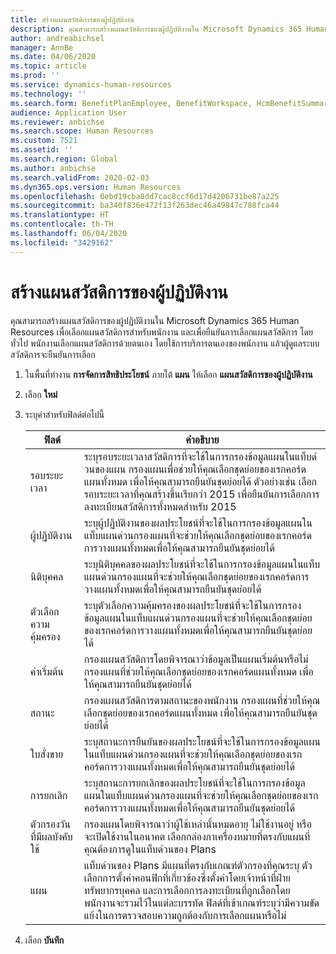 ```yaml
---
title: สร้างแผนสวัสดิการของผู้ปฏิบัติงาน
description: คุณสามารถสร้างแผนสวัสดิการของผู้ปฏิบัติงานใน Microsoft Dynamics 365 Human Resources เพื่อเลือกแผนสวัสดิการสำหรับพนักงาน และเพื่อยืนยันการเลือกแผนสวัสดิการ
author: andreabichsel
manager: AnnBe
ms.date: 04/06/2020
ms.topic: article
ms.prod: ''
ms.service: dynamics-human-resources
ms.technology: ''
ms.search.form: BenefitPlanEmployee, BenefitWorkspace, HcmBenefitSummaryPart
audience: Application User
ms.reviewer: anbichse
ms.search.scope: Human Resources
ms.custom: 7521
ms.assetid: ''
ms.search.region: Global
ms.author: anbichse
ms.search.validFrom: 2020-02-03
ms.dyn365.ops.version: Human Resources
ms.openlocfilehash: 0ebd19cba8dd7cac8ccf6d17d4206731be87a225
ms.sourcegitcommit: ba340f836e472f13f263dec46a49847c788fca44
ms.translationtype: HT
ms.contentlocale: th-TH
ms.lasthandoff: 06/04/2020
ms.locfileid: "3429162"
---
```

# <a name="create-worker-benefit-plans"></a>สร้างแผนสวัสดิการของผู้ปฏิบัติงาน

คุณสามารถสร้างแผนสวัสดิการของผู้ปฏิบัติงานใน Microsoft Dynamics 365 Human Resources เพื่อเลือกแผนสวัสดิการสำหรับพนักงาน และเพื่อยืนยันการเลือกแผนสวัสดิการ โดยทั่วไป พนักงานเลือกแผนสวัสดิการด้วยตนเอง โดยใช้การบริการตนเองของพนักงาน แล้วผู้ดูแลระบบสวัสดิการจะยืนยันการเลือก 

1. ในพื้นที่ทำงาน **การจัดการสิทธิประโยชน์** ภายใต้ **แผน** ให้เลือก **แผนสวัสดิการของผู้ปฏิบัติงาน**

2. เลือก **ใหม่**

3. ระบุค่าสำหรับฟิลด์ต่อไปนี้

   | ฟิลด์ | คำอธิบาย |
   | --- | --- |
   | รอบระยะเวลา | ระบุรอบระยะเวลาสวัสดิการที่จะใช้ในการกรองข้อมูลแผนในแท็บด่วนของแผน กรองแผนเพื่อช่วยให้คุณเลือกชุดย่อยของเรกคอร์ดแผนทั้งหมด เพื่อให้คุณสามารถยืนยันชุดย่อยได้ ตัวอย่างเช่น เลือกรอบระยะเวลาที่คุณสร้างขึ้นเรียกว่า 2015 เพื่อยืนยันการเลือกการลงทะเบียนสวัสดิการทั้งหมดสำหรับ 2015 |
   | ผู้ปฏิบัติงาน | ระบุผู้ปฏิบัติงานของผลประโยชน์ที่จะใช้ในการกรองข้อมูลแผนในแท็บแผนด่วนกรองแผนที่จะช่วยให้คุณเลือกชุดย่อยของเรกคอร์ดการวางแผนทั้งหมดเพื่อให้คุณสามารถยืนยันชุดย่อยได้ |
   | นิติบุคคล | ระบุนิติบุคคลของผลประโยชน์ที่จะใช้ในการกรองข้อมูลแผนในแท็บแผนด่วนกรองแผนที่จะช่วยให้คุณเลือกชุดย่อยของเรกคอร์ดการวางแผนทั้งหมดเพื่อให้คุณสามารถยืนยันชุดย่อยได้ |
   | ตัวเลือกความคุ้มครอง | ระบุตัวเลือกความคุ้มครองของผลประโยชน์ที่จะใช้ในการกรองข้อมูลแผนในแท็บแผนด่วนกรองแผนที่จะช่วยให้คุณเลือกชุดย่อยของเรกคอร์ดการวางแผนทั้งหมดเพื่อให้คุณสามารถยืนยันชุดย่อยได้ |
   | ค่าเริ่มต้น | กรองแผนสวัสดิการโดยพิจารณาว่าข้อมูลเป็นแผนเริ่มต้นหรือไม่ กรองแผนที่ช่วยให้คุณเลือกชุดย่อยของเรกคอร์ดแผนทั้งหมด เพื่อให้คุณสามารถยืนยันชุดย่อยได้ |
   | สถานะ | กรองแผนสวัสดิการตามสถานะของพนักงาน กรองแผนที่ช่วยให้คุณเลือกชุดย่อยของเรกคอร์ดแผนทั้งหมด เพื่อให้คุณสามารถยืนยันชุดย่อยได้ |
   | ใบสั่งขาย | ระบุสถานะการยืนยันของผลประโยชน์ที่จะใช้ในการกรองข้อมูลแผนในแท็บแผนด่วนกรองแผนที่จะช่วยให้คุณเลือกชุดย่อยของเรกคอร์ดการวางแผนทั้งหมดเพื่อให้คุณสามารถยืนยันชุดย่อยได้ |
   | การยกเลิก | ระบุสถานะการยกเลิกของผลประโยชน์ที่จะใช้ในการกรองข้อมูลแผนในแท็บแผนด่วนกรองแผนที่จะช่วยให้คุณเลือกชุดย่อยของเรกคอร์ดการวางแผนทั้งหมดเพื่อให้คุณสามารถยืนยันชุดย่อยได้ |
   | ตัวกรองวันที่มีผลบังคับใช้ | กรองแผนโดยพิจารณาว่าผู้ใช้เหล่านั้นหมดอายุ ไม่ใช้งานอยู่ หรือจะเปิดใช้งานในอนาคต เลือกกล่องกาเครื่องหมายที่ตรงกับแผนที่คุณต้องการดูในแท็บด่วนของ Plans |
   | แผน | แท็บด่วนของ Plans มีแผนที่ตรงกับเกณฑ์ตัวกรองที่คุณระบุ ตัวเลือกการตั้งค่าคอนฟิกที่เกี่ยวข้องซึ่งตั้งค่าโดยเจ้าหน้าที่ฝ่ายทรัพยากรบุคคล และการเลือกการลงทะเบียนที่ถูกเลือกโดยพนักงานจะรวมไว้ในแต่ละบรรทัด ฟิลด์ที่เข้าเกณฑ์ระบุว่ามีความขัดแย้งในการตรวจสอบความถูกต้องกับการเลือกแผนหรือไม่ |

4. เลือก **บันทึก**
